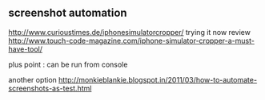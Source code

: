 

## screenshot automation
http://www.curioustimes.de/iphonesimulatorcropper/
trying it now
review
http://www.touch-code-magazine.com/iphone-simulator-cropper-a-must-have-tool/

plus point :  can be run from console



another option
http://monkieblankie.blogspot.in/2011/03/how-to-automate-screenshots-as-test.html


